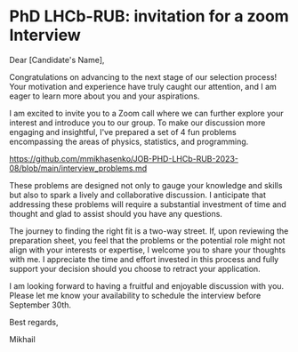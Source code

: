 # PhD LHCb-RUB: invitation for a zoom Interview 

Dear [Candidate's Name],

Congratulations on advancing to the next stage of our selection process!
Your motivation and experience have truly caught our attention, and I am eager to learn more about you and your aspirations.

I am excited to invite you to a Zoom call where we can further explore your interest and introduce you to our group.
To make our discussion more engaging and insightful, I've prepared a set of 4 fun problems encompassing the areas of physics, statistics, and programming.

https://github.com/mmikhasenko/JOB-PHD-LHCb-RUB-2023-08/blob/main/interview_problems.md

These problems are designed not only to gauge your knowledge and skills but also to spark a lively and collaborative discussion.
I anticipate that addressing these problems will require a substantial investment of time and thought and glad to assist should you have any questions.

The journey to finding the right fit is a two-way street.
If, upon reviewing the preparation sheet, you feel that the problems or the potential role might not align with your interests or expertise, I welcome you to share your thoughts with me.
I appreciate the time and effort invested in this process and fully support your decision should you choose to retract your application.

I am looking forward to having a fruitful and enjoyable discussion with you.
Please let me know your availability to schedule the interview before September 30th.

Best regards,

  Mikhail
